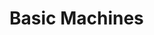# Basic Machines

<div>

<figure><img src="../../.gitbook/assets/advancedindustrialminer1bo.jpg" alt=""><figcaption></figcaption></figure>

 

<figure><img src="../../.gitbook/assets/armorforge1bo.jpg" alt=""><figcaption></figcaption></figure>

 

<figure><img src="../../.gitbook/assets/automatedpanningmachine1bo.jpg" alt=""><figcaption></figcaption></figure>

 

<figure><img src="../../.gitbook/assets/automaticignitionchamber1bo.jpg" alt=""><figcaption></figcaption></figure>

 

<figure><img src="../../.gitbook/assets/blockplacer1bo.jpg" alt=""><figcaption></figcaption></figure>

 

<figure><img src="../../.gitbook/assets/carbonadoedgedfurnance1bo.jpg" alt=""><figcaption></figcaption></figure>

 

<figure><img src="../../.gitbook/assets/composter1bo.jpg" alt=""><figcaption></figcaption></figure>

 

<figure><img src="../../.gitbook/assets/compressor1bo.jpg" alt=""><figcaption></figcaption></figure>

 

<figure><img src="../../.gitbook/assets/crucible1bo.jpg" alt=""><figcaption></figcaption></figure>

 

<figure><img src="../../.gitbook/assets/enhancedcraftingtable1bo.jpg" alt=""><figcaption></figcaption></figure>

 

<figure><img src="../../.gitbook/assets/enhancedfurnance1bo.jpg" alt=""><figcaption></figcaption></figure>

 

<figure><img src="../../.gitbook/assets/enhancedfurnance2bo.jpg" alt=""><figcaption></figcaption></figure>

 

<figure><img src="../../.gitbook/assets/enhancedfurnance3bo.jpg" alt=""><figcaption></figcaption></figure>

 

<figure><img src="../../.gitbook/assets/enhancedfurnance4.jpg" alt=""><figcaption></figcaption></figure>

 

<figure><img src="../../.gitbook/assets/enhancedfurnance5bo.jpg" alt=""><figcaption></figcaption></figure>

 

<figure><img src="../../.gitbook/assets/enhancedfurnance6bo.jpg" alt=""><figcaption></figcaption></figure>

 

<figure><img src="../../.gitbook/assets/enhancedfurnance7bo.jpg" alt=""><figcaption></figcaption></figure>

 

<figure><img src="../../.gitbook/assets/enhancedfurnance8bo.jpg" alt=""><figcaption></figcaption></figure>

 

<figure><img src="../../.gitbook/assets/enhancedfurnance9bo.jpg" alt=""><figcaption></figcaption></figure>

 

<figure><img src="../../.gitbook/assets/enhancedfurnance10bo.jpg" alt=""><figcaption></figcaption></figure>

 

<figure><img src="../../.gitbook/assets/enhancedfurnance11bo.jpg" alt=""><figcaption></figcaption></figure>

 

<figure><img src="../../.gitbook/assets/grindstone1bo.jpg" alt=""><figcaption></figcaption></figure>

 

<figure><img src="../../.gitbook/assets/industrialminer1bo.jpg" alt=""><figcaption></figcaption></figure>

 

<figure><img src="../../.gitbook/assets/juicer1bo.jpg" alt=""><figcaption></figcaption></figure>

 

<figure><img src="../../.gitbook/assets/magicworkbench1bo.jpg" alt=""><figcaption></figcaption></figure>

 

<figure><img src="../../.gitbook/assets/makeshiftsmeltery1bo.jpg" alt=""><figcaption></figcaption></figure>

 

<figure><img src="../../.gitbook/assets/orecrusher1bo.jpg" alt=""><figcaption></figcaption></figure>

 

<figure><img src="../../.gitbook/assets/orewasher1bo.jpg" alt=""><figcaption></figcaption></figure>

 

<figure><img src="../../.gitbook/assets/outputchest1bo.jpg" alt=""><figcaption></figcaption></figure>

 

<figure><img src="../../.gitbook/assets/pressurechamber1bo.jpg" alt=""><figcaption></figcaption></figure>

 

<figure><img src="../../.gitbook/assets/reinforcedfurnance1bo.jpg" alt=""><figcaption></figcaption></figure>

 

<figure><img src="../../.gitbook/assets/smeltery1bo.jpg" alt=""><figcaption></figcaption></figure>

 

<figure><img src="../../.gitbook/assets/tablesaw1bo.jpg" alt=""><figcaption></figcaption></figure>

</div>

